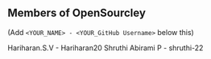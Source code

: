 ## Members of OpenSourcley

(Add `<YOUR_NAME> - <YOUR_GitHub Username>` below this)


Hariharan.S.V     - Hariharan20 
Shruthi Abirami P - shruthi-22
